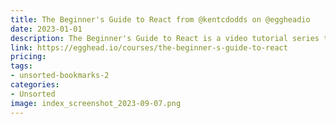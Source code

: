 ```yaml
---
title: The Beginner's Guide to React from @kentcdodds on @eggheadio
date: 2023-01-01
description: The Beginner's Guide to React is a video tutorial series that teaches beginners the basics of React, a JavaScript library for building user interfaces.
link: https://egghead.io/courses/the-beginner-s-guide-to-react
pricing: 
tags: 
- unsorted-bookmarks-2 
categories: 
- Unsorted 
image: index_screenshot_2023-09-07.png
---
```


